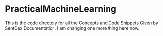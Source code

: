 # PracticalMachineLearning
This is the code directory for all the Concepts and Code Snippets Given by SentDex Documentation.
I am changing one more thing here now.